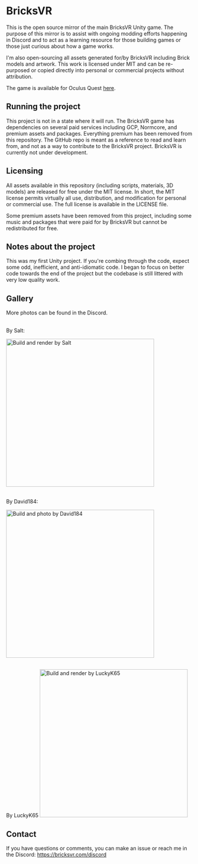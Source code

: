 # BricksVR

This is the open source mirror of the main BricksVR Unity game. The purpose of this mirror is to assist with ongoing modding efforts happening in Discord and to act as a learning resource for those building games or those just curious about how a game works.

I'm also open-sourcing all assets generated for/by BricksVR including Brick models and artwork. This work is licensed under MIT and can be re-purposed or copied directly into personal or commercial projects without attribution.

The game is available for Oculus Quest [here](https://www.oculus.com/experiences/quest/4018602774873329/).

## Running the project

This project is not in a state where it will run. The BricksVR game has dependencies on several paid services including GCP, Normcore, and premium assets and packages. Everything premium has been removed from this repository. The GitHub repo is meant as a reference to read and learn from, and not as a way to contribute to the BricksVR project. BricksVR is currently not under development.

## Licensing

All assets available in this repository (including scripts, materials, 3D models) are released for free under the MIT license. In short, the MIT license permits virtually all use, distribution, and modification for personal or commercial use. The full license is available in the LICENSE file.

Some premium assets have been removed from this project, including some music and packages that were paid for by BricksVR but cannot be redistributed for free.

## Notes about the project

This was my first Unity project. If you're combing through the code, expect some odd, inefficient, and anti-idiomatic code. I began to focus on better code towards the end of the project but the codebase is still littered with very low quality work.

## Gallery

More photos can be found in the Discord.

</br>
By Salt:

<img src="https://media.discordapp.net/attachments/820779935362449409/874858398905172028/frogs-1.png" height=400 title="Build and render by Salt"></img>

</br>
By David184:

<img src="https://media.discordapp.net/attachments/820779935362449409/867015651959898172/unknown.png?5" height=400 title="Build and photo by David184"></img>

</br>
By LuckyK65
<img src="https://media.discordapp.net/attachments/820779935362449409/874314228616544296/duckcrossing.png?width=1980&height=1238" height=400 title="Build and render by LuckyK65"></img>

## Contact

If you have questions or comments, you can make an issue or reach me in the Discord: https://bricksvr.com/discord

